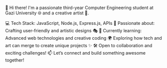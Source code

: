 👋 Hi there!
I'm a passionate third-year Computer Engineering student at Gazi University 🌐 and a creative artist 🎨.

💻 Tech Stack: JavaScript, Node.js, Express.js, APIs
🌟 Passionate about: Crafting user-friendly and artistic designs 🎭
🌱 Currently learning: Advanced web technologies and creative coding
🌍 Exploring how tech and art can merge to create unique projects ✨
🛠️ Open to collaboration and exciting challenges!
📫 Let’s connect and build something awesome together!
